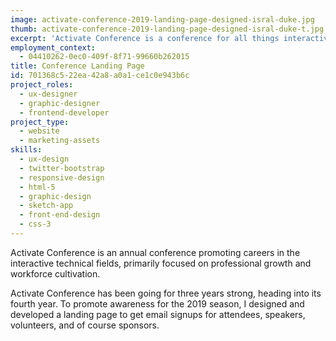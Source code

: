 ```yaml
---
image: activate-conference-2019-landing-page-designed-isral-duke.jpg
thumb: activate-conference-2019-landing-page-designed-isral-duke-t.jpg
excerpt: 'Activate Conference is a conference for all things interactive. '
employment_context:
  - 04410262-0ec0-409f-8f71-99660b262015
title: Conference Landing Page
id: 701368c5-22ea-42a8-a0a1-ce1c0e943b6c
project_roles:
  - ux-designer
  - graphic-designer
  - frontend-developer
project_type:
  - website
  - marketing-assets
skills:
  - ux-design
  - twitter-bootstrap
  - responsive-design
  - html-5
  - graphic-design
  - sketch-app
  - front-end-design
  - css-3
---
```

<p>Activate Conference is an annual conference promoting careers in the interactive technical fields, primarily focused on professional growth and workforce cultivation.
</p>
<p>Activate Conference has been going for three years strong, heading into its fourth year. To promote awareness for the 2019 season, I designed and developed a landing page to get email signups for attendees, speakers, volunteers, and of course sponsors.
</p>